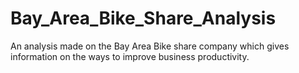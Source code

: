# Bay_Area_Bike_Share_Analysis
An analysis made on the Bay Area Bike share company which gives information on the ways to improve business productivity.
